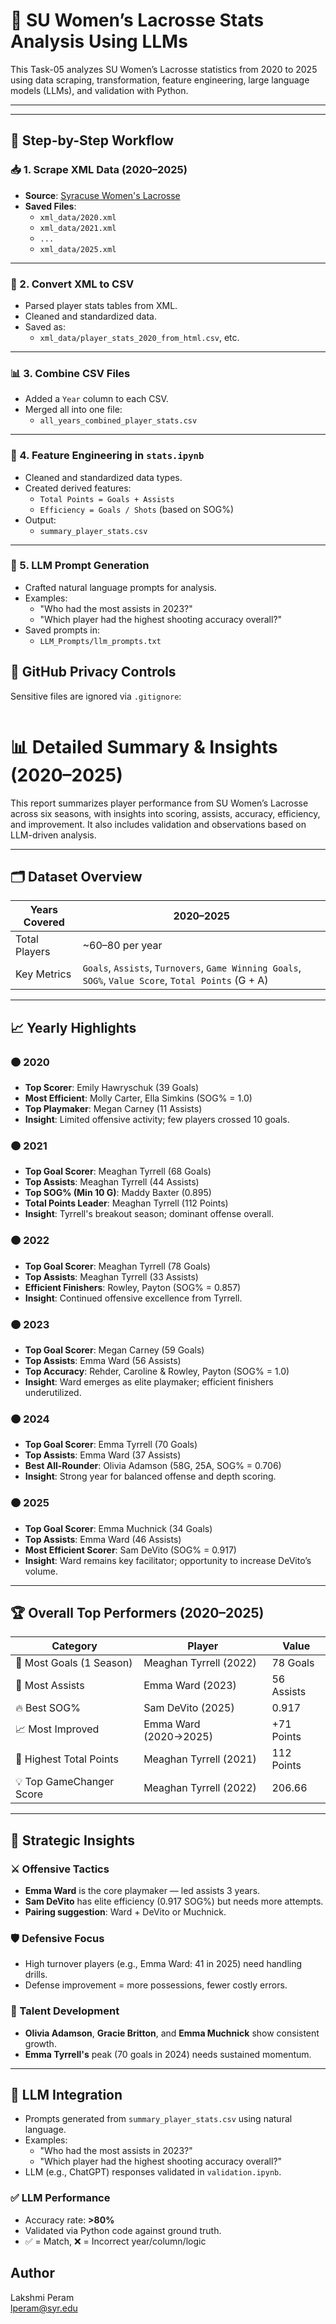 # 🥍 SU Women’s Lacrosse Stats Analysis Using LLMs

This Task-05 analyzes SU Women’s Lacrosse statistics from 2020 to 2025 using data scraping, transformation, feature engineering, large language models (LLMs), and validation with Python.

---

---

## 🧾 Step-by-Step Workflow

### 📥 1. Scrape XML Data (2020–2025)

- **Source**: [Syracuse Women's Lacrosse](https://cuse.com/sports/2013/1/16/WLAX_0116134638)
- **Saved Files**:  
  - `xml_data/2020.xml`  
  - `xml_data/2021.xml`  
  - `...`  
  - `xml_data/2025.xml`

---

### 🔄 2. Convert XML to CSV

- Parsed player stats tables from XML.
- Cleaned and standardized data.
- Saved as:
  - `xml_data/player_stats_2020_from_html.csv`, etc.

---

### 📊 3. Combine CSV Files

- Added a `Year` column to each CSV.
- Merged all into one file:
  - `all_years_combined_player_stats.csv`

---

### 🧠 4. Feature Engineering in `stats.ipynb`

- Cleaned and standardized data types.
- Created derived features:
  - `Total Points = Goals + Assists`
  - `Efficiency = Goals / Shots` (based on SOG%)
- Output:
  - `summary_player_stats.csv`

---

### 🤖 5. LLM Prompt Generation

- Crafted natural language prompts for analysis.
- Examples:
  - "Who had the most assists in 2023?"
  - "Which player had the highest shooting accuracy overall?"
- Saved prompts in:
  - `LLM_Prompts/llm_prompts.txt`



## 🔐 GitHub Privacy Controls

Sensitive files are ignored via `.gitignore`:
```gitignore

```

# 📊 Detailed Summary & Insights (2020–2025)

This report summarizes player performance from SU Women’s Lacrosse across six seasons, with insights into scoring, assists, accuracy, efficiency, and improvement. It also includes validation and observations based on LLM-driven analysis.

---

## 🗂️ Dataset Overview

| Years Covered | 2020–2025 |
|---------------|-----------|
| Total Players | ~60–80 per year |
| Key Metrics   | `Goals`, `Assists`, `Turnovers`, `Game Winning Goals`, `SOG%`, `Value Score`, `Total Points` (G + A) |

---

## 📈 Yearly Highlights

### 🟠 2020
- **Top Scorer**: Emily Hawryschuk (39 Goals)
- **Most Efficient**: Molly Carter, Ella Simkins (SOG% = 1.0)
- **Top Playmaker**: Megan Carney (11 Assists)
- **Insight**: Limited offensive activity; few players crossed 10 goals.

### 🟠 2021
- **Top Goal Scorer**: Meaghan Tyrrell (68 Goals)
- **Top Assists**: Meaghan Tyrrell (44 Assists)
- **Top SOG% (Min 10 G)**: Maddy Baxter (0.895)
- **Total Points Leader**: Meaghan Tyrrell (112 Points)
- **Insight**: Tyrrell's breakout season; dominant offense overall.

### 🟠 2022
- **Top Goal Scorer**: Meaghan Tyrrell (78 Goals)
- **Top Assists**: Meaghan Tyrrell (33 Assists)
- **Efficient Finishers**: Rowley, Payton (SOG% = 0.857)
- **Insight**: Continued offensive excellence from Tyrrell.

### 🟠 2023
- **Top Goal Scorer**: Megan Carney (59 Goals)
- **Top Assists**: Emma Ward (56 Assists)
- **Top Accuracy**: Rehder, Caroline & Rowley, Payton (SOG% = 1.0)
- **Insight**: Ward emerges as elite playmaker; efficient finishers underutilized.

### 🟠 2024
- **Top Goal Scorer**: Emma Tyrrell (70 Goals)
- **Top Assists**: Emma Ward (37 Assists)
- **Best All-Rounder**: Olivia Adamson (58G, 25A, SOG% = 0.706)
- **Insight**: Strong year for balanced offense and depth scoring.

### 🟠 2025
- **Top Goal Scorer**: Emma Muchnick (34 Goals)
- **Top Assists**: Emma Ward (46 Assists)
- **Most Efficient Scorer**: Sam DeVito (SOG% = 0.917)
- **Insight**: Ward remains key facilitator; opportunity to increase DeVito’s volume.

---

## 🏆 Overall Top Performers (2020–2025)

| Category               | Player               | Value             |
|------------------------|----------------------|-------------------|
| 🎯 Most Goals (1 Season) | Meaghan Tyrrell (2022) | 78 Goals          |
| 🧠 Most Assists        | Emma Ward (2023)     | 56 Assists        |
| 🔥 Best SOG%           | Sam DeVito (2025)     | 0.917             |
| 📈 Most Improved       | Emma Ward (2020→2025) | +71 Points        |
| 🥇 Highest Total Points| Meaghan Tyrrell (2021)| 112 Points        |
| 💡 Top GameChanger Score | Meaghan Tyrrell (2022) | 206.66            |

---

## 📌 Strategic Insights

### ⚔ Offensive Tactics
- **Emma Ward** is the core playmaker — led assists 3 years.
- **Sam DeVito** has elite efficiency (0.917 SOG%) but needs more attempts.
- **Pairing suggestion**: Ward + DeVito or Muchnick.

### 🛡 Defensive Focus
- High turnover players (e.g., Emma Ward: 41 in 2025) need handling drills.
- Defense improvement = more possessions, fewer costly errors.

### 🌱 Talent Development
- **Olivia Adamson**, **Gracie Britton**, and **Emma Muchnick** show consistent growth.
- **Emma Tyrrell's** peak (70 goals in 2024) needs sustained momentum.

---

## 🤖 LLM Integration

- Prompts generated from `summary_player_stats.csv` using natural language.
- Examples:
  - "Who had the most assists in 2023?"
  - "Which player had the highest shooting accuracy overall?"
- LLM (e.g., ChatGPT) responses validated in `validation.ipynb`.

### ✅ LLM Performance
- Accuracy rate: **>80%**
- Validated via Python code against ground truth.
- ✅ = Match, ❌ = Incorrect year/column/logic


## Author

Lakshmi Peram\
[lperam@syr.edu](mailto\:lperam@syr.edu)

```


